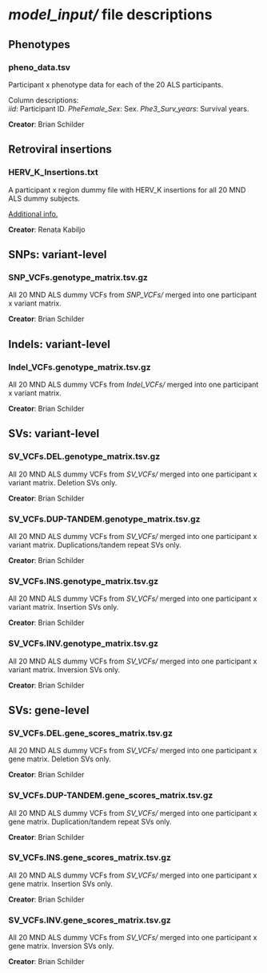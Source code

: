 # *model_input/* file descriptions 

## Phenotypes 

### pheno_data.tsv 

Participant x phenotype data for each of the 20 ALS participants.  

Column descriptions:  
*iid*: Participant ID.
*PheFemale_Sex*: Sex. 
*Phe3_Surv_years*: Survival years. 

**Creator**: Brian Schilder


## Retroviral insertions 

### HERV_K_Insertions.txt 

A participant x region dummy file with HERV_K insertions for all 20 MND ALS dummy subjects.  

[Additional info.](https://github.com/DEMON-NEUROHACK/Challenge-3-London-Team-C/blob/main/data/HERVK_Insertions/readme.md)

**Creator**: Renata Kabiljo 


## SNPs: variant-level

### SNP_VCFs.genotype_matrix.tsv.gz 

All 20 MND ALS dummy VCFs from *SNP_VCFs/* merged into one participant x variant matrix. 

**Creator**: Brian Schilder


## Indels: variant-level

### Indel_VCFs.genotype_matrix.tsv.gz 

All 20 MND ALS dummy VCFs from *Indel_VCFs/* merged into one participant x variant matrix.  

**Creator**: Brian Schilder


## SVs: variant-level

### SV_VCFs.DEL.genotype_matrix.tsv.gz 

All 20 MND ALS dummy VCFs from *SV_VCFs/* merged into one participant x variant matrix. Deletion SVs only.  

**Creator**: Brian Schilder

### SV_VCFs.DUP-TANDEM.genotype_matrix.tsv.gz

All 20 MND ALS dummy VCFs from *SV_VCFs/* merged into one participant x variant matrix. Duplications/tandem repeat SVs only.  

**Creator**: Brian Schilder

### SV_VCFs.INS.genotype_matrix.tsv.gz

All 20 MND ALS dummy VCFs from *SV_VCFs/* merged into one participant x variant matrix. Insertion SVs only.  

**Creator**: Brian Schilder

### SV_VCFs.INV.genotype_matrix.tsv.gz 

All 20 MND ALS dummy VCFs from *SV_VCFs/* merged into one participant x variant matrix. Inversion SVs only.   

**Creator**: Brian Schilder 


## SVs: gene-level

### SV_VCFs.DEL.gene_scores_matrix.tsv.gz  

All 20 MND ALS dummy VCFs from *SV_VCFs/* merged into one participant x gene matrix. Deletion SVs only.   

**Creator**: Brian Schilder  

### SV_VCFs.DUP-TANDEM.gene_scores_matrix.tsv.gz 

All 20 MND ALS dummy VCFs from *SV_VCFs/* merged into one participant x gene matrix. Duplication/tandem repeat SVs only.   

**Creator**: Brian Schilder  

### SV_VCFs.INS.gene_scores_matrix.tsv.gz  

All 20 MND ALS dummy VCFs from *SV_VCFs/* merged into one participant x gene matrix. Insertion SVs only.   

**Creator**: Brian Schilder  

### SV_VCFs.INV.gene_scores_matrix.tsv.gz  

All 20 MND ALS dummy VCFs from *SV_VCFs/* merged into one participant x gene matrix. Inversion SVs only.   

**Creator**: Brian Schilder  


